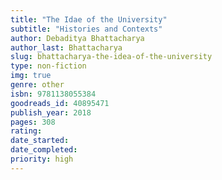 ```yaml
---
title: "The Idae of the University"
subtitle: "Histories and Contexts"
author: Debaditya Bhattacharya
author_last: Bhattacharya
slug: bhattacharya-the-idea-of-the-university
type: non-fiction
img: true
genre: other
isbn: 9781138055384
goodreads_id: 40895471
publish_year: 2018
pages: 308
rating: 
date_started:
date_completed:
priority: high
---
```

